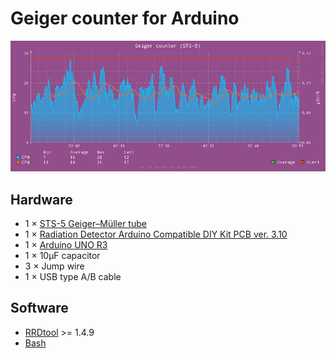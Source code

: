 # Geiger counter for Arduino

![Sample graph](geiger.png)

## Hardware

* 1 × [STS-5 Geiger–Müller tube](http://www.gstube.com/data/4540/)
* 1 × [Radiation Detector Arduino Compatible DIY Kit PCB ver. 3.10](http://www.rhelectronics.net/store/radiation-detector-geiger-counter-diy-kit-second-edition.html)
* 1 × [Arduino UNO R3](https://www.arduino.cc/en/Main/ArduinoBoardUno)
* 1 × 10μF capacitor
* 3 × Jump wire
* 1 × USB type A/B cable

## Software

* [RRDtool](http://oss.oetiker.ch/rrdtool/) >= 1.4.9
* [Bash](https://www.gnu.org/software/bash/)
